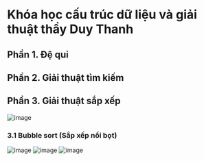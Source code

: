 # Khóa học cấu trúc dữ liệu và giải thuật thầy Duy Thanh
## Phần 1. Đệ qui
## Phần 2. Giải thuật tìm kiếm
## Phần 3. Giải thuật sắp xếp
![image](https://user-images.githubusercontent.com/94212972/165682860-a408b66d-9c99-4aa4-b51f-862e958211d7.png)
### 3.1 Bubble sort (Sắp xếp nổi bọt)
![image](https://user-images.githubusercontent.com/94212972/165683137-d190ada2-56fd-4c86-9974-2f5ea66ebef8.png)
![image](https://user-images.githubusercontent.com/94212972/165683733-955513e6-11fe-4beb-b5b5-cc835e6597bd.png)
![image](https://user-images.githubusercontent.com/94212972/165683994-66b45be9-100a-47e2-8e1a-606270d29a1a.png)
